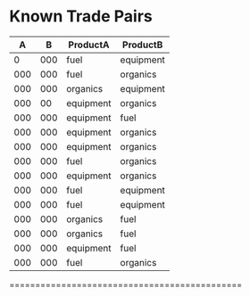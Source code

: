 Known Trade Pairs
=============================================
| A     | B     | ProductA    | ProductB    |
|-------|-------|-------------|-------------|
| 0     | 000   | fuel        | equipment   |
| 000   | 000   | fuel        | organics    |
| 000   | 000   | organics    | equipment   |
| 000   | 00    | equipment   | organics    |
| 000   | 000   | equipment   | fuel        |
| 000   | 000   | equipment   | organics    |
| 000   | 000   | equipment   | organics    |
| 000   | 000   | fuel        | organics    |
| 000   | 000   | equipment   | organics    |
| 000   | 000   | fuel        | equipment   |
| 000   | 000   | fuel        | equipment   |
| 000   | 000   | organics    | fuel        |
| 000   | 000   | organics    | fuel        |
| 000   | 000   | equipment   | fuel        |
| 000   | 000   | fuel        | organics    |
=============================================
